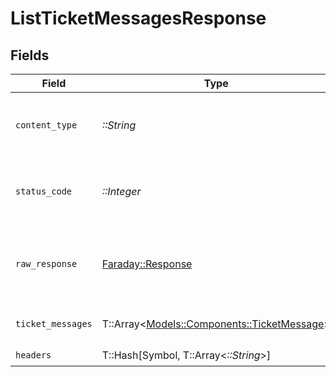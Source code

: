 # ListTicketMessagesResponse


## Fields

| Field                                                                               | Type                                                                                | Required                                                                            | Description                                                                         |
| ----------------------------------------------------------------------------------- | ----------------------------------------------------------------------------------- | ----------------------------------------------------------------------------------- | ----------------------------------------------------------------------------------- |
| `content_type`                                                                      | *::String*                                                                          | :heavy_check_mark:                                                                  | HTTP response content type for this operation                                       |
| `status_code`                                                                       | *::Integer*                                                                         | :heavy_check_mark:                                                                  | HTTP response status code for this operation                                        |
| `raw_response`                                                                      | [Faraday::Response](https://www.rubydoc.info/gems/faraday/Faraday/Response)         | :heavy_check_mark:                                                                  | Raw HTTP response; suitable for custom response parsing                             |
| `ticket_messages`                                                                   | T::Array<[Models::Components::TicketMessage](../../models/shared/ticketmessage.md)> | :heavy_minus_sign:                                                                  | The request completed successfully.                                                 |
| `headers`                                                                           | T::Hash[Symbol, T::Array<*::String*>]                                               | :heavy_check_mark:                                                                  | N/A                                                                                 |